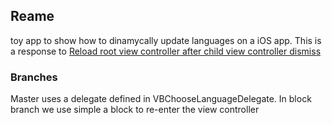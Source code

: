 ## Reame
toy app to show how to dinamycally update languages on a iOS app. This is a response to [Reload root view controller after child view controller dismiss](http://stackoverflow.com/questions/12772409/reload-root-view-controller-after-child-view-controller-dismiss)

### Branches
Master uses a delegate defined in VBChooseLanguageDelegate. In block branch we use simple a block to re-enter the view controller